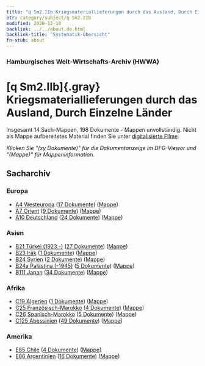 ```yaml
---
title: "q Sm2.IIb Kriegsmateriallieferungen durch das Ausland, Durch Einzelne Länder"
etr: category/subject/q Sm2.IIb
modified: 2020-12-18
backlink: ../../about.de.html
backlink-title: "Systematik-Übersicht"
fn-stub: about
---
```


### Hamburgisches Welt-Wirtschafts-Archiv (HWWA)
# [q Sm2.IIb]{.gray}&#8201; Kriegsmateriallieferungen durch das Ausland, Durch Einzelne Länder&#160; 




Insgesamt 14 Sach-Mappen, 198 Dokumente - Mappen unvollständig.
Nicht als Mappe aufbereitetes Material finden Sie unter [digitalisierte Filme](/film/h1_sh).

_Klicken Sie "(xy Dokumente)" für die Dokumentanzeige im DFG-Viewer und "(Mappe)" für Mappeninformation._

## Sacharchiv




### Europa

- [A4 Westeuropa](../../../geo/about.de.html#A4) (<a href="https://dfg-viewer.de/show/?tx_dlf[id]=https://pm20.zbw.eu/mets/sh/1408xx/140897/1459xx/145944/public.mets.de.xml" target="_blank">17 Dokumente</a>) ([Mappe](http://purl.org/pressemappe20/folder/sh/140897,145944))
- [A7 Orient](../../../geo/about.de.html#A7) (<a href="https://dfg-viewer.de/show/?tx_dlf[id]=https://pm20.zbw.eu/mets/sh/1409xx/140902/1459xx/145944/public.mets.de.xml" target="_blank">9 Dokumente</a>) ([Mappe](http://purl.org/pressemappe20/folder/sh/140902,145944))
- [A10 Deutschland](../../../geo/about.de.html#A10) (<a href="https://dfg-viewer.de/show/?tx_dlf[id]=https://pm20.zbw.eu/mets/sh/1261xx/126128/1459xx/145944/public.mets.de.xml" target="_blank">24 Dokumente</a>) ([Mappe](http://purl.org/pressemappe20/folder/sh/126128,145944))

### Asien

- [B21 Türkei (1923 -)](../../../geo/about.de.html#B21) (<a href="https://dfg-viewer.de/show/?tx_dlf[id]=https://pm20.zbw.eu/mets/sh/1411xx/141111/1459xx/145944/public.mets.de.xml" target="_blank">27 Dokumente</a>) ([Mappe](http://purl.org/pressemappe20/folder/sh/141111,145944))
- [B23 Irak](../../../geo/about.de.html#B23) (<a href="https://dfg-viewer.de/show/?tx_dlf[id]=https://pm20.zbw.eu/mets/sh/1411xx/141113/1459xx/145944/public.mets.de.xml" target="_blank">1 Dokumente</a>) ([Mappe](http://purl.org/pressemappe20/folder/sh/141113,145944))
- [B24 Syrien](../../../geo/about.de.html#B24) (<a href="https://dfg-viewer.de/show/?tx_dlf[id]=https://pm20.zbw.eu/mets/sh/1411xx/141114/1459xx/145944/public.mets.de.xml" target="_blank">2 Dokumente</a>) ([Mappe](http://purl.org/pressemappe20/folder/sh/141114,145944))
- [B24a Palästina (-1945)](../../../geo/about.de.html#B24a) (<a href="https://dfg-viewer.de/show/?tx_dlf[id]=https://pm20.zbw.eu/mets/sh/1411xx/141115/1459xx/145944/public.mets.de.xml" target="_blank">5 Dokumente</a>) ([Mappe](http://purl.org/pressemappe20/folder/sh/141115,145944))
- [B111 Japan](../../../geo/about.de.html#B111) (<a href="https://dfg-viewer.de/show/?tx_dlf[id]=https://pm20.zbw.eu/mets/sh/1412xx/141272/1459xx/145944/public.mets.de.xml" target="_blank">34 Dokumente</a>) ([Mappe](http://purl.org/pressemappe20/folder/sh/141272,145944))

### Afrika

- [C19 Algerien](../../../geo/about.de.html#C19) (<a href="https://dfg-viewer.de/show/?tx_dlf[id]=https://pm20.zbw.eu/mets/sh/1413xx/141354/1459xx/145944/public.mets.de.xml" target="_blank">1 Dokumente</a>) ([Mappe](http://purl.org/pressemappe20/folder/sh/141354,145944))
- [C25 Französisch-Marokko](../../../geo/about.de.html#C25) (<a href="https://dfg-viewer.de/show/?tx_dlf[id]=https://pm20.zbw.eu/mets/sh/1413xx/141358/1459xx/145944/public.mets.de.xml" target="_blank">4 Dokumente</a>) ([Mappe](http://purl.org/pressemappe20/folder/sh/141358,145944))
- [C26 Spanisch-Marokko](../../../geo/about.de.html#C26) (<a href="https://dfg-viewer.de/show/?tx_dlf[id]=https://pm20.zbw.eu/mets/sh/1413xx/141359/1459xx/145944/public.mets.de.xml" target="_blank">5 Dokumente</a>) ([Mappe](http://purl.org/pressemappe20/folder/sh/141359,145944))
- [C125 Abessinien](../../../geo/about.de.html#C125) (<a href="https://dfg-viewer.de/show/?tx_dlf[id]=https://pm20.zbw.eu/mets/sh/1414xx/141482/1459xx/145944/public.mets.de.xml" target="_blank">49 Dokumente</a>) ([Mappe](http://purl.org/pressemappe20/folder/sh/141482,145944))

### Amerika

- [E85 Chile](../../../geo/about.de.html#E85) (<a href="https://dfg-viewer.de/show/?tx_dlf[id]=https://pm20.zbw.eu/mets/sh/1416xx/141691/1459xx/145944/public.mets.de.xml" target="_blank">4 Dokumente</a>) ([Mappe](http://purl.org/pressemappe20/folder/sh/141691,145944))
- [E86 Argentinien](../../../geo/about.de.html#E86) (<a href="https://dfg-viewer.de/show/?tx_dlf[id]=https://pm20.zbw.eu/mets/sh/1416xx/141692/1459xx/145944/public.mets.de.xml" target="_blank">16 Dokumente</a>) ([Mappe](http://purl.org/pressemappe20/folder/sh/141692,145944))


